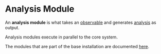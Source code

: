 # Analysis Module

An **analysis module** is what takes an [observable](observable.md) and generates [analysis](analysis.md) as output.

Analysis modules execute in parallel to the core system.

The modules that are part of the base installation are documented [here](../modules/index.md).
